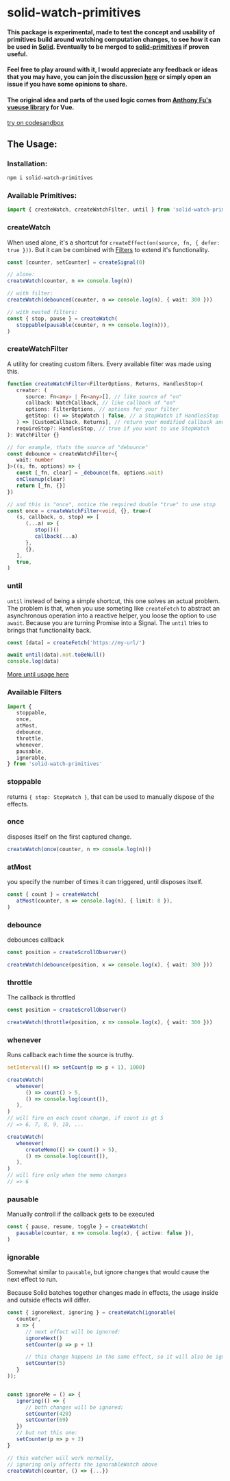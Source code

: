 # solid-watch-primitives

#### This package is experimental, made to test the concept and usability of primitives build around watching computation changes, to see how it can be used in [Solid](https://www.solidjs.com/). Eventually to be merged to [solid-primitives](https://github.com/davedbase/solid-primitives) if proven useful.

#### Feel free to play around with it, I would appreciate any feedback or ideas that you may have, you can join the discussion [here](https://github.com/davedbase/solid-primitives/pull/19) or simply open an issue if you have some opinions to share.

#### The original idea and parts of the used logic comes from [Anthony Fu's vueuse library](https://github.com/vueuse/vueuse) for Vue.

[try on codesandbox](https://codesandbox.io/s/solid-watch-primitives-zoxwe?file=/src/index.tsx)

## The Usage:

### Installation:

```sh
npm i solid-watch-primitives
```

### Available Primitives:

```ts
import { createWatch, createWatchFilter, until } from 'solid-watch-primitives'
```

### createWatch

When used alone, it's a shortcut for `createEffect(on(source, fn, { defer: true }))`. But it can be combined with [Filters](#available-filters) to extend it's functionality.

```ts
const [counter, setCounter] = createSignal(0)

// alone:
createWatch(counter, n => console.log(n))

// with filter:
createWatch(debounced(counter, n => console.log(n), { wait: 300 }))

// with nested filters:
const { stop, pause } = createWatch(
   stoppable(pausable(counter, n => console.log(n))),
)
```

### createWatchFilter

A utility for creating custom filters. Every available filter was made using this.

```ts
function createWatchFilter<FilterOptions, Returns, HandlesStop>(
   creator: (
      source: Fn<any> | Fn<any>[], // like source of "on"
      callback: WatchCallback, // like callback of "on"
      options: FilterOptions, // options for your filter
      getStop: () => StopWatch | false, // a StopWatch if HandlesStop
   ) => [CustomCallback, Returns], // return your modified callback and custom return values
   requireStop?: HandlesStop, // true if you want to use StopWatch
): WatchFilter {}

// for example, thats the source of "debounce"
const debounce = createWatchFilter<{
   wait: number
}>((s, fn, options) => {
   const [_fn, clear] = _debounce(fn, options.wait)
   onCleanup(clear)
   return [_fn, {}]
})

// and this is "once", notice the required double "true" to use stop
const once = createWatchFilter<void, {}, true>(
   (s, callback, o, stop) => [
      (...a) => {
         stop()()
         callback(...a)
      },
      {},
   ],
   true,
)
```

### until

`until` instead of being a simple shortcut, this one solves an actual problem.
The problem is that, when you use someting like `createFetch` to abstract an asynchronous operation into a reactive helper, you loose the option to use `await`. Because you are turning Promise into a Signal. The `until` tries to brings that functionality back.

```ts
const [data] = createFetch('https://my-url/')

await until(data).not.toBeNull()
console.log(data)
```

[More until usage here](https://vueuse.org/shared/until/#usage)

### Available Filters

```ts
import {
   stoppable,
   once,
   atMost,
   debounce,
   throttle,
   whenever,
   pausable,
   ignorable,
} from 'solid-watch-primitives'
```

### stoppable

returns `{ stop: StopWatch }`, that can be used to manually dispose of the effects.

### once

disposes itself on the first captured change.

```ts
createWatch(once(counter, n => console.log(n)))
```

### atMost

you specify the number of times it can triggered, until disposes itself.

```ts
const { count } = createWatch(
   atMost(counter, n => console.log(n), { limit: 8 }),
)
```

### debounce

debounces callback

```ts
const position = createScrollObserver()

createWatch(debounce(position, x => console.log(x), { wait: 300 }))
```

### throttle

The callback is throttled

```ts
const position = createScrollObserver()

createWatch(throttle(position, x => console.log(x), { wait: 300 }))
```

### whenever

Runs callback each time the source is truthy.

```ts
setInterval(() => setCount(p => p + 1), 1000)

createWatch(
   whenever(
      () => count() > 5,
      () => console.log(count()),
   ),
)
// will fire on each count change, if count is gt 5
// => 6, 7, 8, 9, 10, ...

createWatch(
   whenever(
      createMemo(() => count() > 5),
      () => console.log(count()),
   ),
)
// will fire only when the memo changes
// => 6
```

### pausable

Manually controll if the callback gets to be executed

```ts
const { pause, resume, toggle } = createWatch(
   pausable(counter, x => console.log(x), { active: false }),
)
```

### ignorable

Somewhat similar to `pausable`, but ignore changes that would cause the next effect to run.

Because Solid batches together changes made in effects, the usage inside and outside effects will differ.

```ts
const { ignoreNext, ignoring } = createWatch(ignorable(
   counter,
   x => {
      // next effect will be ignored:
      ignoreNext()
      setCounter(p => p + 1)

      // this change happens in the same effect, so it will also be ignored
      setCounter(5)
   }
));


const ignoreMe = () => {
   ignoring(() => {
      // both changes will be ignored:
      setCounter(420)
      setCounter(69)
   })
   // but not this one:
   setCounter(p => p + 2)
}

// this watcher will work normally,
// ignoring only affects the ignorableWatch above
createWatch(counter, () => {...})
```
